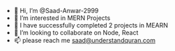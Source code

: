 - 👋 Hi, I’m @Saad-Anwar-2999
- 👀 I’m interested in MERN Projects
- 🌱 I have successfully completed 2 projects in MEARN
- 💞️ I’m looking to collaborate on Node, React
- 📫 please reach me saad@understandquran.com

<!---
Saad-Anwar-2999/Saad-Anwar-2999 is a ✨ special ✨ repository because its `README.md` (this file) appears on your GitHub profile.
You can click the Preview link to take a look at your changes.
--->
